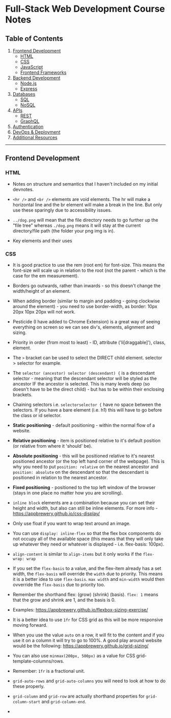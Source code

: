 # Full-Stack Web Development Course Notes

## Table of Contents
1. [Frontend Development](#frontend-development)
    - [HTML](#html)
    - [CSS](#css)
    - [JavaScript](#javascript)
    - [Frontend Frameworks](#frontend-frameworks)
2. [Backend Development](#backend-development)
    - [Node.js](#nodejs)
    - [Express](#express)
3. [Databases](#databases)
    - [SQL](#sql)
    - [NoSQL](#nosql)
4. [APIs](#apis)
    - [REST](#rest)
    - [GraphQL](#graphql)
5. [Authentication](#authentication)
6. [DevOps & Deployment](#devops--deployment)
7. [Additional Resources](#additional-resources)

---

## Frontend Development

### HTML
- Notes on structure and semantics that I haven't included on my initial devnotes.
- `<hr />` and `<br />` elements are void elements. The hr will make a horizontal line and the br element will make a break in the line. But only use these sparingly due to accessibility issues.
- `../dog.png` will mean that the file directory needs to go further up the "file tree" whereas `./dog.png` means it will stay at the current directory/file path (the folder your png img is in). 


- Key elements and their uses

### CSS
- It is good practice to use the rem (root em) for font-size. This means the font-size will scale up in relation to the root (not the parent - which is the case for the em measurement).
- Borders go outwards, rather than inwards - so this doesn't change the width/height of an element.
- When adding border (similar to margin and padding - going clockwise around the element) - you need to use border-width, as border: 10px 20px 10px 20px will not work. 
- Pesticide (I have added to Chrome Extension) is a great way of seeing everything on screen so we can see div's, elements, alignment and sizing.
- Priority in order (from most to least) - ID, attribute ('li[draggable]'), class, element. 
- The `>` bracket can be used to select the DIRECT child element. selector > selector for example.

- The `selector (ancestor) selector (descendant) {` is a descendant selector - meaning that the descendant selector will be styled as the ancestor IF the ancestor is selected. This is many levels deep (so doesn't have to be the direct child) - but has to be within their enclosing brackets.
- Chaining selectors i.e. `selectorselector {` have no space between the selectors. If you have a bare element (i.e. h1) this will have to go before the class or id selector.


- <strong>Static positioning</strong> - default positioning - within the normal flow of a website.
- <strong>Relative positioning</strong> - item is positioned relative to it's default position (or relative from where it 'should' be).
- <strong>Absolute positioning</strong> - this will be positioned relative to it's nearest positioned ancestor (or the top left hand corner of the webpage). This is why you need to put `position: relative` on the nearest ancestor and `position: absolute` on the descendant so that the descendant is positioned in relation to the nearest ancestor.
- <strong>Fixed positioning</strong> - positioned to the top left window of the browser (stays in one place no matter how you are scrolling).


- `inline block` elements are a combination because you can set their height and width, but also can still be inline elements. For more info - https://appbrewery.github.io/css-display/
- Only use float if you want to wrap text around an image.
- You can use `display: inline-flex` so that the flex box components do not occupy all of the available space (this means that they will only take up whatever they need or whatever is displayed - i.e. flex-basis: 100px).
- `align-content` is similar to `align-items` but it only works if the `flex-wrap: wrap`
- If you set the `flex-basis` to a value, and the flex-item already has a set width, the `flex-basis` will override the `width` due to priority. This means it is a better idea to use `flex-basis`. `max width` and `min-width` would then ovverride the `flex-basis` due to priority too.
- Remember the shorthand flex: (grow) (shrink) (basis). `flex: 1` means that the grow and shrink are 1, and the basis is 0.
- Examples: https://appbrewery.github.io/flexbox-sizing-exercise/

- It is a better idea to use `1fr` for CSS grid as this will be more responsive moving forward.
- When you use the value `auto` on a row, it will fit to the content and if you use it on a column it will try to go to 100%. A good play around website would be the following: https://appbrewery.github.io/grid-sizing/
- You can also use `minmax(200px, 500px)` as a value for CSS grid-template-columns/rows. 
- Remember: `1fr` is a fractional unit.
- `grid-auto-rows` and `grid-auto-columns` you will need to look at how to do these properly.
- `grid-column` and `grid-row` are actually shorthand properties for `grid-column-start` and `grid-column-end`.
- 
